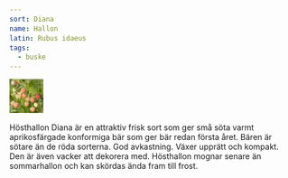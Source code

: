 ```yaml
---
sort: Diana
name: Hallon
latin: Rubus idaeus
tags:
  - buske
---
```


<img src="/img/rubus-idaeus-diana.jpg" width="60" data-srcset="1x, 1.5x, 2x" alt="Rubus idaeus" data-attribution="https://www.klostra.se/hosthallon-diana-e-elitplanta-nyhet-2020">

Hösthallon Diana är en attraktiv frisk sort som ger små söta varmt aprikosfärgade konformiga bär som ger bär redan första året. Bären är sötare än de röda sorterna. God avkastning. Växer upprätt och kompakt. Den är även vacker att dekorera med. Hösthallon mognar senare än sommarhallon och kan skördas ända fram till frost.
